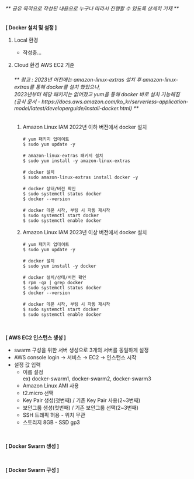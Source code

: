 <h6>** 공유 목적으로 작성된 내용으로 누구나 따라서 진행할 수 있도록 상세히 기재 **</h6>

**[ Docker 설치 및 설정 ]**
1. Local 환경
   - 작성중...

2. Cloud 환경 AWS EC2 기준
   <h6>** 참고 : 2023년 이전에는 amazon-linux-extras 설치 후 amazon-linux-extras를 통해 docker를 설치 했었으나,<br>
   2023년부터 해당 패키지는 없어졌고 yum을 통해 docker 바로 설치 가능해짐<br>
   (공식 문서 - https://docs.aws.amazon.com/ko_kr/serverless-application-model/latest/developerguide/install-docker.html) **</h6>

   1. Amazon Linux IAM 2022년 이하 버전에서 docker 설치
      ~~~
      # yum 패키지 업데이트
      $ sudo yum update -y
   
      # amazon-linux-extras 패키지 설치
      $ sudo yum install -y amazon-linux-extras
   
      # docker 설치
      $ sudo amazon-linux-extras install docker -y
   
      # docker 상태/버전 확인
      $ sudo systemctl status docker
      $ docker --version
   
      # docker 데몬 시작, 부팅 시 자동 재시작
      $ sudo systemctl start docker
      $ sudo systemctl enable docker
      ~~~
   3. Amazon Linux IAM 2023년 이상 버전에서 docker 설치
      ~~~
      # yum 패키지 업데이트
      $ sudo yum update -y
   
      # docker 설치
      $ sudo yum install -y docker
   
      # docker 설치/상태/버전 확인
      $ rpm -qa | grep docker
      $ sudo systemctl status docker
      $ docker --version
   
      # docker 데몬 시작, 부팅 시 자동 재시작
      $ sudo systemctl start docker
      $ sudo systemctl enable docker
      ~~~

<br>

**[ AWS EC2 인스턴스 생성 ]**
   - swarm 구성을 위한 서버 생성으로 3개의 서버를 동일하게 설정
   - AWS console login → 서비스 → EC2 → 인스턴스 시작
   - 설정 값 입력
      - 이름 설정<br>
        ex) docker-swarm1, docker-swarm2, docker-swarm3
      - Amazon Linux AMI 사용
      - t2.micro 선택
      - Key Pair 생성(첫번째) / 기존 Key Pair 사용(2~3번째)
      - 보안그룹 생성(첫번째) / 기존 보안그룹 선택(2~3번째)
      - SSH 트래픽 허용 - 위치 무관
      - 스토리지 8GB - SSD gp3

<br>

**[ Docker Swarm 생성 ]**

<br>

**[ Docker Swarm 구성 ]**

